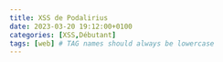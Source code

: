 ```yaml
---
title: XSS de Podalirius
date: 2023-03-20 19:12:00+0100
categories: [XSS,Débutant]
tags: [web] # TAG names should always be lowercase
---
```





